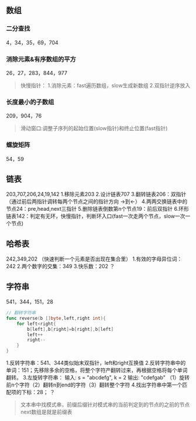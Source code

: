 ## 数组
### 二分查找
4，34，35，69，704
### 消除元素&有序数组的平方
26，27，283，844，977
>快慢指针：
1.消除元素：fast遍历数组，slow生成新数组
2.双指针逆序放入
### 长度最小的子数组
209，904，76
>滑动窗口:调整子序列的起始位置(slow指针)和终止位置(fast指针)
### 螺旋矩阵
54，59

## 链表
203,707,206,24,19,142
1.移除元素203
2.设计链表707
3.翻转链表206：双指针（通过前后两指针调转每两个节点之间的指针方向 ->到<-）
4.两两交换链表中的节点24：pre,head,next三指针
5.删除链表倒数第n个节点19：前后双指针
6.环形链表142：判定有无环，快慢指针，判断环入口(fast一次走两个节点，slow一次一个节点)

## 哈希表
242,349,202
（快速判断一个元素是否出现在集合里）
1.有效的字母异位词：242
2.两个数字的交集：349
3.快乐数：202   ？

## 字符串
541，344，151，28
```go
// 翻转字符串
func reverse(b []byte,left,right int){
    for left<right{
        b[left],b[right]=b[right],b[left]
        left++
        right--
    }
}
```
1.反转字符串：541、344类似始末双指针，left和right互换值
2.反转字符串中的单词：151；先移除多余的空格，将整个字符产翻转过来，再根据空格将每个单词翻转。
3.左旋转字符串：
输入: s = "abcdefg", k = 2
输出: "cdefgab"
（1）旋转前n个字符（2）翻转n到end的字符（3）翻转整个字符
4.找出字符串中第一个匹配项的下标：28；  ？
>文本串中找模式串，前缀后缀针对模式串的当前判定到的节点的之前的节点
next数组是就是前缀表